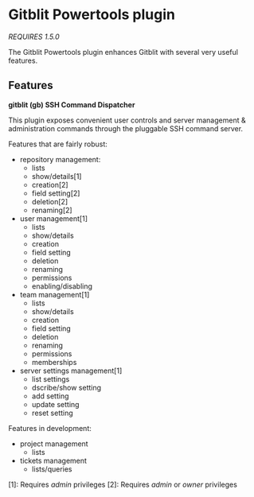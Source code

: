 Gitblit Powertools plugin
=========================

*REQUIRES 1.5.0*

The Gitblit Powertools plugin enhances Gitblit with several very useful features.

Features
--------

**gitblit (gb) SSH Command Dispatcher**

This plugin exposes convenient user controls and server management & administration commands through the pluggable SSH command server.


Features that are fairly robust:

- repository management:
    - lists
    - show/details[1]
    - creation[2]
    - field setting[2]
    - deletion[2]
    - renaming[2]
- user management[1]
    - lists
    - show/details
    - creation
    - field setting
    - deletion
    - renaming
    - permissions
    - enabling/disabling
- team management[1]
    - lists
    - show/details
    - creation
    - field setting
    - deletion
    - renaming
    - permissions
    - memberships
- server settings management[1]
    - list settings
    - dscribe/show setting
    - add setting
    - update setting
    - reset setting

Features in development:

- project management
    - lists
- tickets management
    - lists/queries

[1]: Requires *admin* privileges
[2]: Requires *admin* or *owner* privileges


